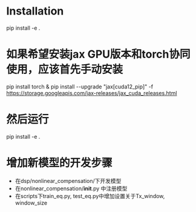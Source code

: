 # Installation 
pip install -e .


# 如果希望安装jax GPU版本和torch协同使用，应该首先手动安装
pip install torch & pip install --upgrade "jax[cuda12_pip]" -f https://storage.googleapis.com/jax-releases/jax_cuda_releases.html
# 然后运行
pip install -e .


# 增加新模型的开发步骤
- 在dsp/nonlinear_compensation/下开发模型
- 在nonlinear_compensation/__init__.py 中注册模型
- 在scripts下train_eq.py, test_eq.py中增加设置关于Tx_window, window_size